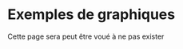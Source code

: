 
# Exemples de graphiques

Cette page sera peut être voué à ne pas exister

<!--stackedit_data:
eyJoaXN0b3J5IjpbMTA5NDEyNTI2MF19
-->
